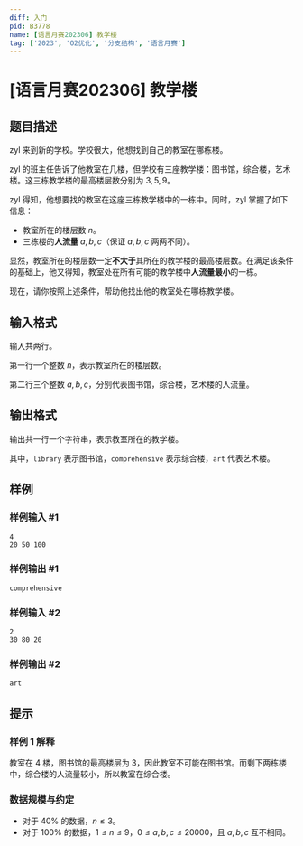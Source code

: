 ```yaml
---
diff: 入门
pid: B3778
name: [语言月赛202306] 教学楼
tag: ['2023', 'O2优化', '分支结构', '语言月赛']
---
```

# [语言月赛202306] 教学楼
## 题目描述

zyl 来到新的学校。学校很大，他想找到自己的教室在哪栋楼。

zyl 的班主任告诉了他教室在几楼，但学校有三座教学楼：图书馆，综合楼，艺术楼。这三栋教学楼的最高楼层数分别为 $3, 5, 9$。

zyl 得知，他想要找的教室在这座三栋教学楼中的一栋中。同时，zyl 掌握了如下信息：  

- 教室所在的楼层数 $n$。
- 三栋楼的**人流量** $a, b, c$（保证 $a, b, c$ 两两不同）。

显然，教室所在的楼层数一定**不大于**其所在的教学楼的最高楼层数。在满足该条件的基础上，他又得知，教室处在所有可能的教学楼中**人流量最小**的一栋。

现在，请你按照上述条件，帮助他找出他的教室处在哪栋教学楼。
## 输入格式

输入共两行。

第一行一个整数 $n$，表示教室所在的楼层数。  

第二行三个整数 $a, b, c$，分别代表图书馆，综合楼，艺术楼的人流量。
## 输出格式

输出共一行一个字符串，表示教室所在的教学楼。

其中，`library` 表示图书馆，`comprehensive` 表示综合楼，`art` 代表艺术楼。


## 样例

### 样例输入 #1
```
4
20 50 100
```
### 样例输出 #1
```
comprehensive
```
### 样例输入 #2
```
2 
30 80 20
```
### 样例输出 #2
```
art
```
## 提示

### 样例 1 解释

教室在 $4$ 楼，图书馆的最高楼层为 $3$，因此教室不可能在图书馆。而剩下两栋楼中，综合楼的人流量较小，所以教室在综合楼。

### 数据规模与约定

- 对于 $40\%$ 的数据，$n\le3$。  
- 对于 $100\%$ 的数据，$1\leq n \leq 9$，$0\leq a,b,c\leq 20000$，且 $a,b,c$ 互不相同。
